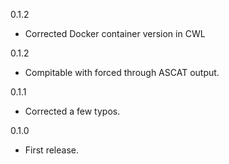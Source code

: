 0.1.2

* Corrected Docker container version in CWL

0.1.2

* Compitable with forced through ASCAT output.

0.1.1

* Corrected a few typos.

0.1.0

* First release.
